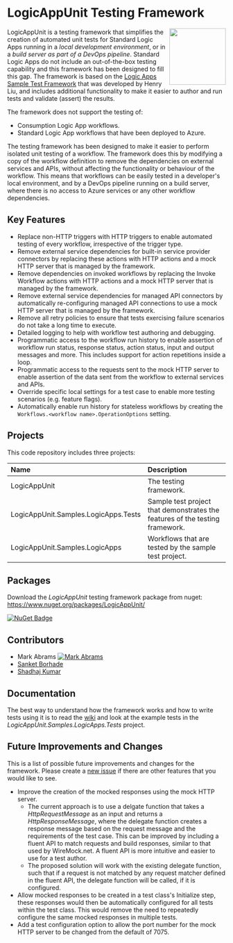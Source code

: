 # LogicAppUnit Testing Framework

<img align="right" src="https://raw.github.com/LogicAppUnit/TestingFramework/main/LogicAppUnit.png" width="130" />

LogicAppUnit is a testing framework that simplifies the creation of automated unit tests for Standard Logic Apps running in a *local development environment*, or in a *build server as part of a DevOps pipeline*. Standard Logic Apps do not include an out-of-the-box testing capability and this framework has been designed to fill this gap. The framework is based on the [Logic Apps Sample Test Framework](https://techcommunity.microsoft.com/t5/integrations-on-azure-blog/automated-testing-with-logic-apps-standard/ba-p/2960623) that was developed by Henry Liu, and includes additional functionality to make it easier to author and run tests and validate (assert) the results.

The framework does not support the testing of:

- Consumption Logic App workflows.
- Standard Logic App workflows that have been deployed to Azure.

The testing framework has been designed to make it easier to perform isolated unit testing of a workflow. The framework does this by modifying a copy of the workflow definition to remove the dependencies on external services and APIs, without affecting the functionality or behaviour of the workflow. This means that workflows can be easily tested in a developer's local environment, and by a DevOps pipeline running on a build server, where there is no access to Azure services or any other workflow dependencies.

## Key Features

- Replace non-HTTP triggers with HTTP triggers to enable automated testing of every workflow, irrespective of the trigger type.
- Remove external service dependencies for built-in service provider connectors by replacing these actions with HTTP actions and a mock HTTP server that is managed by the framework.
- Remove dependencies on invoked workflows by replacing the Invoke Workflow actions with HTTP actions and a mock HTTP server that is managed by the framework.
- Remove external service dependencies for managed API connectors by automatically re-configuring managed API connections to use a mock HTTP server that is managed by the framework.
- Remove all retry policies to ensure that tests exercising failure scenarios do not take a long time to execute.
- Detailed logging to help with workflow test authoring and debugging.
- Programmatic access to the workflow run history to enable assertion of workflow run status, response status, action status, input and output messages and more. This includes support for action repetitions inside a loop.
- Programmatic access to the requests sent to the mock HTTP server to enable assertion of the data sent from the workflow to external services and APIs.
- Override specific local settings for a test case to enable more testing scenarios (e.g. feature flags).
- Automatically enable run history for stateless workflows by creating the `Workflows.<workflow name>.OperationOptions` setting.

## Projects

This code repository includes three projects:

| Name | Description |
|:-----|:------------|
| LogicAppUnit | The testing framework. |
| LogicAppUnit.Samples.LogicApps.Tests | Sample test project that demonstrates the features of the testing framework. 
| LogicAppUnit.Samples.LogicApps | Workflows that are tested by the sample test project. |


## Packages

Download the *LogicAppUnit* testing framework package from nuget: https://www.nuget.org/packages/LogicAppUnit/

[![NuGet Badge](https://buildstats.info/nuget/LogicAppUnit)](https://www.nuget.org/packages/LogicAppUnit)


## Contributors

- Mark Abrams [![](https://github.com/mark-abrams.png?size=50 "Mark Abrams")](https://github.com/mark-abrams)
- [Sanket Borhade](https://github.com/sanket-borhade)
- [Shadhaj Kumar](https://github.com/shadhajSH)


## Documentation

The best way to understand how the framework works and how to write tests using it is to read the [wiki](https://github.com/LogicAppUnit/TestingFramework/wiki) and look at the example tests in the *LogicAppUnit.Samples.LogicApps.Tests* project.


## Future Improvements and Changes

This is a list of possible future improvements and changes for the framework. Please create a [new issue](https://github.com/LogicAppUnit/TestingFramework/issues) if there are other features that you would like to see.

- Improve the creation of the mocked responses using the mock HTTP server.
  - The current approach is to use a delgate function that takes a *HttpRequestMessage* as an input and returns a *HttpResponseMessage*, where the delegate function creates a response message based on the request message and the requirements of the test case. This can be improved by including a fluent API to match requests and build responses, similar to that used by WireMock.net. A fluent API is more intuitive and easier to use for a test author.
  - The proposed solution will work with the existing delegate function, such that if a request is not matched by any request matcher defined in the fluent API, the delegate function will be called, if it is configured.
- Allow mocked responses to be created in a test class's Initialize step, these responses would then be automatically configured for all tests within the test class. This would remove the need to repeatedly configure the same mocked responses in multiple tests.
- Add a test configuration option to allow the port number for the mock HTTP server to be changed from the default of 7075.
